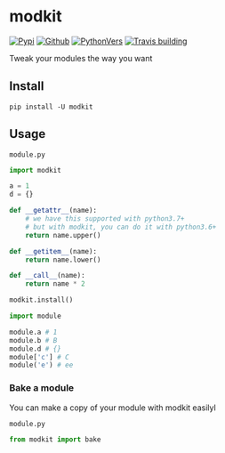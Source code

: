 # modkit

[![Pypi](https://img.shields.io/pypi/v/modkit?style=flat-square)](https://pypi.org/project/modkit/)
[![Github](https://img.shields.io/github/tag/pwwang/modkit?style=flat-square)](https://github.com/pwwang/modkit)
[![PythonVers](https://img.shields.io/pypi/pyversions/modkit?style=flat-square)](https://pypi.org/project/modkit/)
[![Travis building](https://img.shields.io/travis/pwwang/modkit?style=flat-square)](https://travis-ci.org/pwwang/modkit)

Tweak your modules the way you want

## Install
```shell
pip install -U modkit
```

## Usage

`module.py`

```python
import modkit

a = 1
d = {}

def __getattr__(name):
    # we have this supported with python3.7+
    # but with modkit, you can do it with python3.6+
    return name.upper()

def __getitem__(name):
    return name.lower()

def __call__(name):
    return name * 2

modkit.install()
```

```python
import module

module.a # 1
module.b # B
module.d # {}
module['c'] # C
module('e') # ee
```

### Bake a module

You can make a copy of your module with modkit easilyl

`module.py`

```python
from modkit import bake


```


